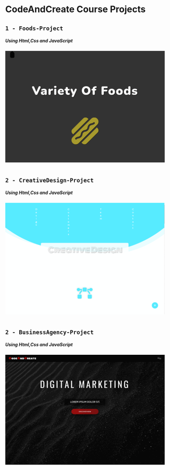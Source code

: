 # CodeAndCreate Course Projects

## `1 - Foods-Project`

##### Using Html,Css and JavaScript

![](images/Foods.gif)

#

## `2 - CreativeDesign-Project`

##### Using Html,Css and JavaScript

![](images/CreativeDesign.gif)

#

## `2 - BusinessAgency-Project`

##### Using Html,Css and JavaScript

![](images/BusinessAgency.gif)

